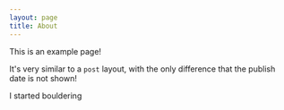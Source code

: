 ```yaml
---
layout: page
title: About
---
```


This is an example page!

It's very similar to a `post` layout, with the only difference that the publish date is not shown!


I started bouldering 